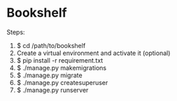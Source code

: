 # Bookshelf

Steps:
1. $ cd /path/to/bookshelf
2. Create a virtual environment and activate it (optional)
3. $ pip install -r requirement.txt
4. $ ./manage.py makemigrations
5. $ ./manage.py migrate
6. $ ./manage.py createsuperuser
7. $ ./manage.py runserver
